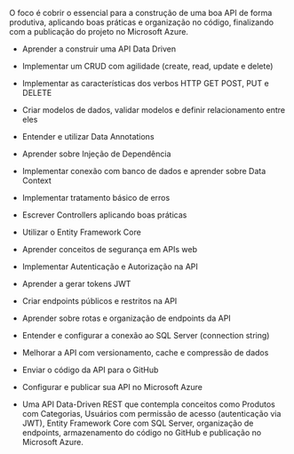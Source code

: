 
O foco é cobrir o essencial para a construção de uma boa API de forma produtiva, aplicando boas práticas e organização no código, finalizando com a publicação do projeto no Microsoft Azure.



*   Aprender a construir uma API Data Driven
*   Implementar um CRUD com agilidade (create, read, update e delete)
*   Implementar as características dos verbos HTTP GET POST, PUT e DELETE
*   Criar modelos de dados, validar modelos e definir relacionamento entre eles
*   Entender e utilizar Data Annotations
*   Aprender sobre Injeção de Dependência
*   Implementar conexão com banco de dados e aprender sobre Data Context
*   Implementar tratamento básico de erros 
*   Escrever Controllers aplicando boas práticas
*   Utilizar o Entity Framework Core
*   Aprender conceitos de segurança em APIs web
*   Implementar Autenticação e Autorização na API
*   Aprender a gerar tokens JWT 
*   Criar endpoints públicos e restritos na API
*   Aprender sobre rotas e organização de endpoints da API
*   Entender e configurar a conexão ao SQL Server (connection string)
*   Melhorar a API com versionamento, cache e compressão de dados
*   Enviar o código da API para o GitHub
*   Configurar e publicar sua API no Microsoft Azure


*   Uma API Data-Driven REST que contempla conceitos como Produtos com Categorias, Usuários com permissão de acesso (autenticação via JWT), Entity Framework Core com SQL Server, organização de endpoints, armazenamento do código no GitHub e publicação no Microsoft Azure.


